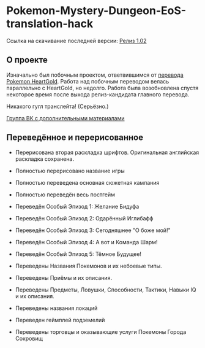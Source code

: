 # Pokemon-Mystery-Dungeon-EoS-translation-hack

Ссылка на скачивание последней версии: [Релиз 1.02](https://github.com/Pojirianets/Pokemon-Mystery-Dungeon-EoS-translation-hack-/releases/tag/release)

## О проекте
Изначально был побочным проектом, ответвившимся от [перевода Pokemon HeartGold](https://github.com/Pojirianets/Pokemon-HG-Ru-translation-hack). Работа над побочным переводом велась параллельно с HeartGold, но недолго. Работа была возобновлена спустя некоторое время после выхода релиз-кандидата главного перевода.

Никакого гугл транслейта! (Серьёзно.)

[Группа ВК с дополнительными материалами](https://vk.com/pojirianets)

## Переведённое и перерисованное
- Перерисована вторая раскладка шрифтов. Оригинальная английская раскладка сохранена.
- Полностью перерисовано название игры
- Полностью переведена основная сюжетная кампания
- Полностью переведён весь постгейм
- Переведён Особый Эпизод 1: Желание Бидуфа
- Переведён Особый Эпизод 2: Одарённый Иглибафф
- Переведён Особый Эпизод 3: Сегодняшнее "О боже мой!"
- Переведён Особый Эпизод 4: А вот и Команда Шарм!
- Переведён Особый Эпизод 5: Тёмное Будущее!

- Переведены Названия Покемонов и их небоевые типы.
- Переведены Приёмы и их описания.
- Переведены Предметы, Ловушки, Способности, Тактики, Навыки IQ и их описания.
- Переведены названия локаций
- Переведен геймплей подземелий
- Переведены торговцы и оказывающие услуги Покемоны Города Сокровищ


